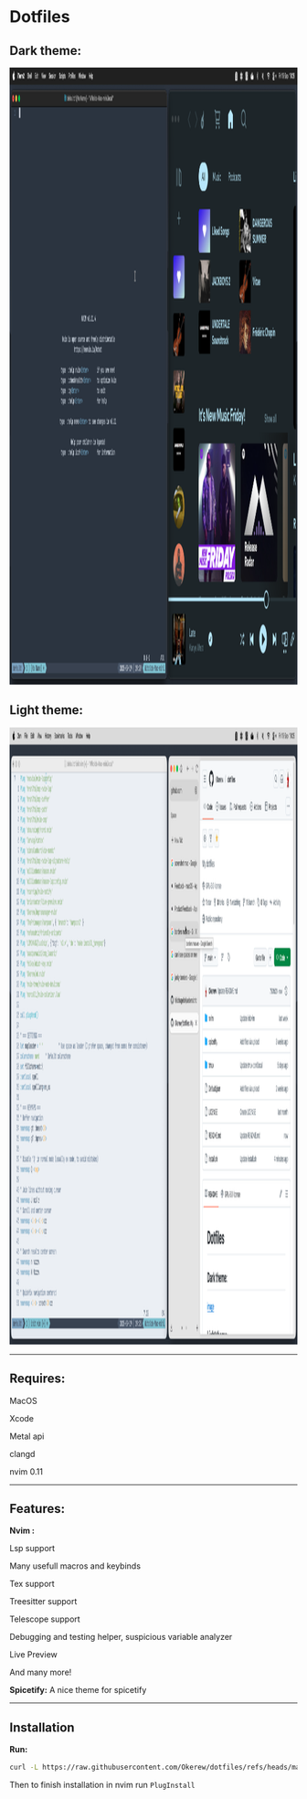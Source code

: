 # Dotfiles
## Dark theme:
<img width="1920" height="1080" alt="image" src="dark.png" />

## Light theme:
<img width="1920" height="1080" alt="image" src="light.png" />


--------------------------------------------------------

## Requires: 

MacOS

Xcode 

Metal api

clangd 

nvim 0.11

----- 

## Features:

**Nvim :**

Lsp support

Many usefull macros and keybinds

Tex support

Treesitter support

Telescope support

Debugging and testing helper, suspicious variable analyzer 

Live Preview

And many more!

**Spicetify:**
A nice theme for spicetify

----

## Installation

**Run:**
```sh
curl -L https://raw.githubusercontent.com/Okerew/dotfiles/refs/heads/main/install.sh | sh
```

Then to finish installation in nvim run `PlugInstall`
